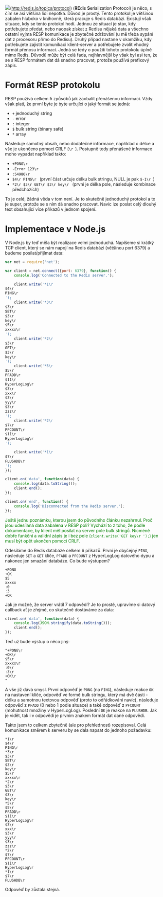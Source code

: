 ![](*RESP*)(http://redis.io/topics/protocol) (**RE**dis **S**erialization **P**rotocol) je něco, s čím se asi většina lidí nepotká. Důvod je prostý. Tento protokol je většinou zabalen hluboko v knihovně, která pracuje s Redis databází. Existují však situace, kdy se tento protokol hodí. Jednou ze situací je stav, kdy potřebujete předat, nebo naopak získat z Redisu nějaká data a všechno ostatní vyjma RESP komunikace je zbytečné zdržování (u mě třeba sypání dat z procesoru přímo do Redisu). Druhý případ nastane v okamžiku, kdy potřebujete zajistit komunikaci klient-server a potřebujete zvolit vhodný formát přenosu informací. Jedná se tedy o použití tohoto protokolu úplně mimo Redis. Důvodů může být celá řada, nejhlavnější by však byl asi ten, že se s RESP formátem dat dá snadno pracovat, protože používá prefixový zápis.

# Formát RESP protokolu

RESP používá celkem 5 způsobů jak zaobalit přenášenou informaci. Vždy však platí, že první byte je byte určující o jaký formát se jedná:

- `+` jednoduchý string
- `-` error
- `:` integer
- `$` bulk string (binary safe)
- `*` array

Následuje samotný obsah, nebo dodatečné informace, například o délce a vše je ukončeno pomocí CRLF (`\r
`). Postupně tedy přenášené informace moho vypadat například takto:

- `+PONG\r
`
- `-Error 123\r
`
- `:54986\r
`
- `$4\r
PING\r
` (první část určuje délku bulk stringu, NULL je pak `$-1\r
`)
- `*2\r
$3\r
GET\r
$3\r
key\r
` (první je délka pole, následuje kombinace předchozích)

To je celé, žádná věda v tom není. Je to skutečně jednoduchý protokol a to je super, protože se s ním dá snadno pracovat. Navíc lze poslat celý dlouhý text obsahující více příkazů v jednom spojení.

# Implementace v Node.js

V Node.js by teď měla být realizace velmi jednoduchá. Napíšeme si krátký TCP client, který se nám napojí na Redis databázi (většinou port 6379) a budeme posílat/přijímat data:

```javascript
var net = require('net');

var client = net.connect({port: 6379}, function() {
	console.log('Connected to the Redis server.');

	client.write('*1\r
$4\r
PING\r
');
	client.write('*3\r
$3\r
SET\r
$3\r
key\r
$5\r
xxxxx\r
');
	client.write('*2\r
$3\r
GET\r
$3\r
key\r
');
	client.write('*5\r
$5\r
PFADD\r
$11\r
HyperLogLog\r
$3\r
xxx\r
$3\r
yyy\r
$3\r
zzz\r
');
	client.write('*2\r
$7\r
PFCOUNT\r
$11\r
HyperLogLog\r
');

	client.write('*1\r
$7\r
FLUSHDB\r
');
});

client.on('data', function(data) {
	console.log(data.toString());
	client.end();
});

client.on('end', function() {
	console.log('Disconnected from the Redis server.');
});
```

<span style="color:green">Ještě jednu poznámku, kterou jsem do původního článku nezahrnul. Proč jsou udesílaná data zabalena v RESP poli? Vychází to z toho, že podle dokumentace, by klient měl posílat na server pole bulk stringů. Nicméně dobře funkční a validní zápis je i bez pole (`client.write('GET key\r
');`) jen musí být opět ukončen pomocí CRLF.</span>

Odesíláme do Redis databáze celkem 6 příkazů. První je obyčejný `PING`, následuje `SET` a `GET` klíče, `PFADD` a `PFCOUNT` z HyperLogLog datového dypu a nakonec jen smazání databáze. Co bude výstupem?

```
+PONG
+OK
$5
xxxxx
:0
:3
+OK
```

Jak je možné, že server vrátil 7 odpovědí? Je to prosté, upravíme si datový callback ať je zřejmé, co skutečně dostáváme za data:

```javascript
client.on('data', function(data) {
	console.log(JSON.stringify(data.toString()));
	client.end();
});
```

Teď už bude výstup o něco jiný:

```
"+PONG\r
+OK\r
$5\r
xxxxx\r
:0\r
:3\r
+OK\r
"
```

A vše již dává smysl. První odpověď je `PONG` (na `PING`), následuje reakce `OK` na nastavení klíče, odpověď ve formě bulk stringu, který má dvě části - délku a samotnou textovou odpověď (proto to odřádkování navíc), následuje odpověď z `PFADD` (0 nebo 1 podle situace) a také odpověď z `PFCOUNT` (mohutnost množiny v HyperLogLog). Poslední `OK` je reakce na `FLUSHDB`. Jak je vidět, tak i v odpovědi je prvním znakem formát dat dané odpovědi.

Takto jsem to celkem zbytečně (ale pro přehlednost) rozepisoval. Celá komunikace směrem k serveru by se dala napsat do jednoho požadavku:

```
*1\r
$4\r
PING\r
*3\r
$3\r
SET\r
$3\r
key\r
$5\r
xxxxx\r
*2\r
$3\r
GET\r
$3\r
key\r
*5\r
$5\r
PFADD\r
$11\r
HyperLogLog\r
$3\r
xxx\r
$3\r
yyy\r
$3\r
zzz\r
*2\r
$7\r
PFCOUNT\r
$11\r
HyperLogLog\r
*1\r
$7\r
FLUSHDB\r

```

Odpověď by zůstala stejná.